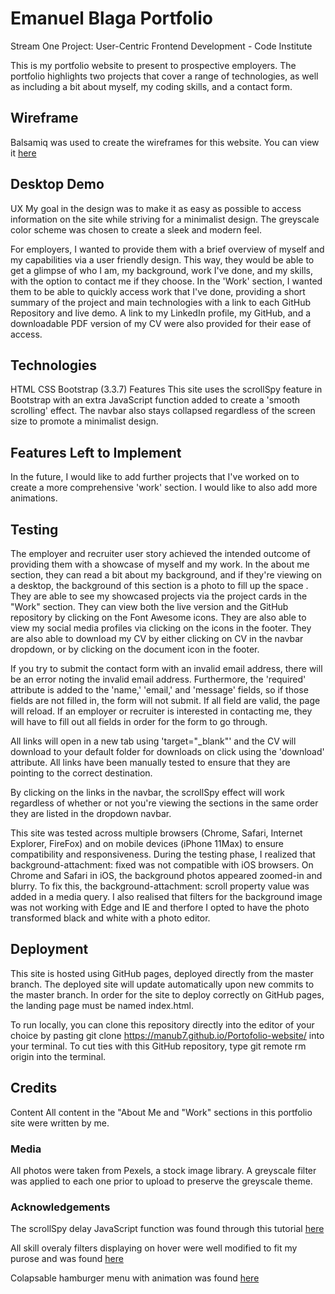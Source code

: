# Emanuel Blaga  Portfolio

Stream One Project: User-Centric Frontend Development - Code Institute

This is my portfolio website to present to prospective employers. The portfolio highlights two projects that cover a range of technologies, as well as including a bit about myself, my coding skills, and a contact form.

## Wireframe 
Balsamiq was used to create the wireframes for this website. You can view it [here](/assets/images/Portofolio-wireframe.pdf) 


## Desktop Demo

UX
My goal in the design was to make it as easy as possible to access information on the site while striving for a minimalist design. The greyscale color scheme was chosen to create a sleek and modern feel.

For employers, I wanted to provide them with a brief overview of myself and my capabilities via a user friendly design. This way, they would be able to get a glimpse of who I am, my background, work I've done, and my skills, with the option to contact me if they choose. In the 'Work' section, I wanted them to be able to quickly access work that I've done, providing a short summary of the project and main technologies with a link to each GitHub Repository and live demo. A link to my LinkedIn profile, my GitHub, and a downloadable PDF version of my CV were also provided for their ease of access.

## Technologies
HTML
CSS
Bootstrap (3.3.7)
Features
This site uses the scrollSpy feature in Bootstrap with an extra JavaScript function added to create a 'smooth scrolling' effect. The navbar also stays collapsed regardless of the screen size to promote a minimalist design.

## Features Left to Implement
In the future, I would like to add further projects that I've worked on to create a more comprehensive 'work' section. I would like to also add more animations. 

## Testing
The employer and recruiter user story achieved the intended outcome of providing them with a showcase of myself and my work. In the about me section, they can read a bit about my background, and if they're viewing on a desktop, the background of this section is a photo to fill up the space . They are able to see my showcased projects via the project cards in the "Work" section. They can view both the live version and the GitHub repository by clicking on the Font Awesome icons. They are also able to view my social media profiles via clicking on the icons in the footer. They are also able to download my CV by either clicking on CV in the navbar dropdown, or by clicking on the document icon in the footer.

If you try to submit the contact form with an invalid email address, there will be an error noting the invalid email address. Furthermore, the 'required' attribute is added to the 'name,' 'email,' and 'message' fields, so if those fields are not filled in, the form will not submit. If all field are valid, the page will reload. If an employer or recruiter is interested in contacting me, they will have to fill out all fields in order for the form to go through.

All links will open in a new tab using 'target="_blank"' and the CV will download to your default folder for downloads on click using the 'download' attribute. All links have been manually tested to ensure that they are pointing to the correct destination.

By clicking on the links in the navbar, the scrollSpy effect will work regardless of whether or not you're viewing the sections in the same order they are listed in the dropdown navbar.

This site was tested across multiple browsers (Chrome, Safari, Internet Explorer, FireFox) and on  mobile devices (iPhone 11Max) to ensure compatibility and responsiveness. During the testing phase, I realized that background-attachment: fixed was not compatible with iOS browsers. On Chrome and Safari in iOS, the background photos appeared zoomed-in and blurry. To fix this, the background-attachment: scroll property value was added in a media query. I also realised that filters for the background image was not working with Edge and IE and therfore I opted to have the photo transformed black and white with a photo editor. 

## Deployment
This site is hosted using GitHub pages, deployed directly from the master branch. The deployed site will update automatically upon new commits to the master branch. In order for the site to deploy correctly on GitHub pages, the landing page must be named index.html.

To run locally, you can clone this repository directly into the editor of your choice by pasting git clone https://manub7.github.io/Portofolio-website/ into your terminal. To cut ties with this GitHub repository, type git remote rm origin into the terminal.

## Credits
Content
All content in the "About Me and "Work" sections in this portfolio site were written by me.

### Media
All photos were taken from Pexels, a stock image library. A greyscale filter was applied to each one prior to upload to preserve the greyscale theme.

### Acknowledgements
The scrollSpy delay JavaScript function was found through this tutorial [here](https://www.abeautifulsite.net/smoothly-scroll-to-an-element-without-a-jquery-plugin-2)

All skill overaly filters displaying on hover were well modified to fit my purose and  was found [here](https://stackoverflow.com/questions/14263594/how-to-show-text-on-image-when-hovering)

Colapsable hamburger menu with animation was found [here](https://mdbootstrap.com/docs/jquery/navigation/hamburger-menu/)







